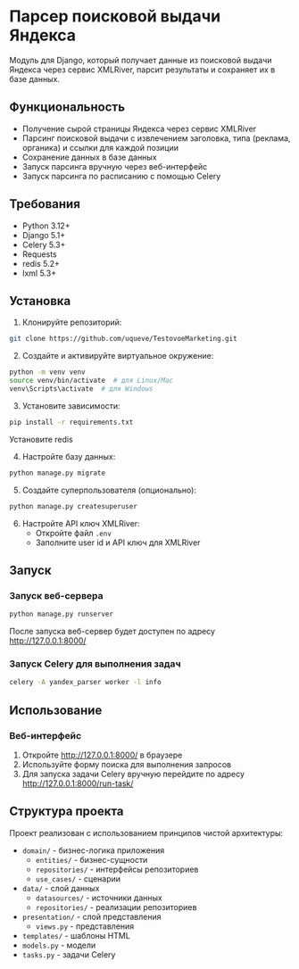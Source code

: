 # Парсер поисковой выдачи Яндекса

Модуль для Django, который получает данные из поисковой выдачи Яндекса через сервис XMLRiver, парсит результаты и сохраняет их в базе данных.

## Функциональность

- Получение сырой страницы Яндекса через сервис XMLRiver
- Парсинг поисковой выдачи с извлечением заголовка, типа (реклама, органика) и ссылки для каждой позиции
- Сохранение данных в базе данных
- Запуск парсинга вручную через веб-интерфейс
- Запуск парсинга по расписанию с помощью Celery

## Требования

- Python 3.12+
- Django 5.1+
- Celery 5.3+
- Requests
- redis 5.2+
- lxml 5.3+

## Установка

1. Клонируйте репозиторий:
```bash
git clone https://github.com/uqueve/TestovoeMarketing.git
```

2. Создайте и активируйте виртуальное окружение:
```bash
python -m venv venv
source venv/bin/activate  # для Linux/Mac
venv\Scripts\activate  # для Windows
```

3. Установите зависимости:
```bash
pip install -r requirements.txt
```
Установите redis

4. Настройте базу данных:
```bash
python manage.py migrate
```

5. Создайте суперпользователя (опционально):
```bash
python manage.py createsuperuser
```

6. Настройте API ключ XMLRiver:
   - Откройте файл `.env`
   - Заполните user id и API ключ для XMLRiver 

## Запуск

### Запуск веб-сервера

```bash
python manage.py runserver
```

После запуска веб-сервер будет доступен по адресу http://127.0.0.1:8000/

### Запуск Celery для выполнения задач

```bash
celery -A yandex_parser worker -l info
```

## Использование

### Веб-интерфейс

1. Откройте http://127.0.0.1:8000/ в браузере
2. Используйте форму поиска для выполнения запросов
3. Для запуска задачи Celery вручную перейдите по адресу http://127.0.0.1:8000/run-task/

## Структура проекта

Проект реализован с использованием принципов чистой архитектуры:

- `domain/` - бизнес-логика приложения
  - `entities/` - бизнес-сущности
  - `repositories/` - интерфейсы репозиториев
  - `use_cases/` - сценарии
- `data/` - слой данных
  - `datasources/` - источники данных
  - `repositories/` - реализации репозиториев
- `presentation/` - слой представления
  - `views.py` - представления
- `templates/` - шаблоны HTML
- `models.py` - модели
- `tasks.py` - задачи Celery 
